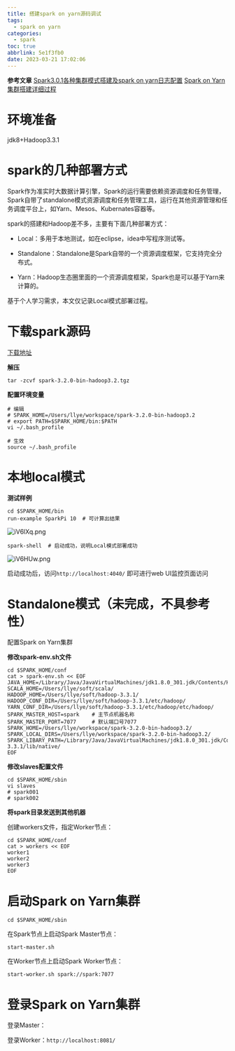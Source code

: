 ```yaml
---
title: 搭建spark on yarn源码调试
tags:
  - spark on yarn
categories:
  - spark
toc: true
abbrlink: 5e1f3fb0
date: 2023-03-21 17:02:06
---
```

**参考文章**
[Spark3.0.1各种集群模式搭建及spark on yarn日志配置](https://www.cnblogs.com/qixing/p/14017875.html)
[Spark on Yarn集群搭建详细过程](https://www.jianshu.com/p/aa6f3a366727)

# 环境准备
jdk8+Hadoop3.3.1 

# spark的几种部署方式
Spark作为准实时大数据计算引擎，Spark的运行需要依赖资源调度和任务管理，Spark自带了standalone模式资源调度和任务管理工具，运行在其他资源管理和任务调度平台上，如Yarn、Mesos、Kubernates容器等。

spark的搭建和Hadoop差不多，主要有下面几种部署方式：

* Local：多用于本地测试，如在eclipse，idea中写程序测试等。

* Standalone：Standalone是Spark自带的一个资源调度框架，它支持完全分布式。
  
* Yarn：Hadoop生态圈里面的一个资源调度框架，Spark也是可以基于Yarn来计算的。

基于个人学习需求，本文仅记录Local模式部署过程。

# 下载spark源码
[下载地址](https://archive.apache.org/dist/spark/)

**解压**
```shell
tar -zcvf spark-3.2.0-bin-hadoop3.2.tgz
```

**配置环境变量**
```shell
# 编辑
# SPARK_HOME=/Users/llye/workspace/spark-3.2.0-bin-hadoop3.2 
# export PATH=$SPARK_HOME/bin:$PATH
vi ~/.bash_profile 

# 生效
source ~/.bash_profile
```

# 本地local模式
**测试样例**
```shell
cd $SPARK_HOME/bin 
run-example SparkPi 10  # 可计算出结果
```
![iV6lXq.png](https://i.328888.xyz/2023/03/24/iV6lXq.png)

```shell
spark-shell  # 启动成功，说明Local模式部署成功
```
![iV6HUw.png](https://i.328888.xyz/2023/03/24/iV6HUw.png)

启动成功后，访问`http://localhost:4040/` 即可进行web UI监控页面访问

# Standalone模式（未完成，不具参考性）

配置Spark on Yarn集群

**修改spark-env.sh文件**
```shell
cd $SPARK_HOME/conf
cat > spark-env.sh << EOF
JAVA_HOME=/Library/Java/JavaVirtualMachines/jdk1.8.0_301.jdk/Contents/Home/
SCALA_HOME=/Users/llye/soft/scala/
HADOOP_HOME=/Users/llye/soft/hadoop-3.3.1/
HADOOP_CONF_DIR=/Users/llye/soft/hadoop-3.3.1/etc/hadoop/
YARN_CONF_DIR=/Users/llye/soft/hadoop-3.3.1/etc/hadoop/etc/hadoop/
SPARK_MASTER_HOST=spark    # 主节点机器名称
SPARK_MASTER_PORT=7077     # 默认端口号7077
SPARK_HOME=/Users/llye/workspace/spark-3.2.0-bin-hadoop3.2/
SPARK_LOCAL_DIRS=/Users/llye/workspace/spark-3.2.0-bin-hadoop3.2/
SPARK_LIBARY_PATH=/Library/Java/JavaVirtualMachines/jdk1.8.0_301.jdk/Contents/Home/lib/:/Users/llye/soft/hadoop-3.3.1/lib/native/
EOF
```

**修改slaves配置文件**
```shell
cd $SPARK_HOME/sbin 
vi slaves
# spark001
# spark002
```

**将spark目录发送到其他机器**


创建workers文件，指定Worker节点：
```shell
cd $SPARK_HOME/conf
cat > workers << EOF
worker1
worker2
worker3
EOF
```


# 启动Spark on Yarn集群

```shell
cd $SPARK_HOME/sbin
```

在Spark节点上启动Spark Master节点：
```shell
start-master.sh
```

在Worker节点上启动Spark Worker节点：
```shell
start-worker.sh spark://spark:7077
```

# 登录Spark on Yarn集群

登录Master：

登录Worker：`http://localhost:8081/`